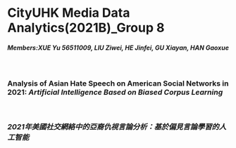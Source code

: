 # CityUHK Media Data Analytics(2021B)_Group 8
<h5>Members:<i>XUE Yu 56511009, LIU Ziwei, HE Jinfei, GU Xiayan, HAN Gaoxue</i></h5><br>
<h3>Analysis of Asian Hate Speech on American Social Networks in 2021: <i>Artificial Intelligence Based on Biased Corpus Learning<i></h3><br>
  <h3>2021年美國社交網絡中的亞裔仇視言論分析：<i>基於偏見言論學習的人工智能</i></h3>

